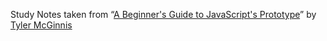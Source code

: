 Study Notes taken from “[A Beginner's Guide to JavaScript's Prototype](https://tylermcginnis.com/beginners-guide-to-javascript-prototype/)” by [Tyler McGinnis](https://twitter.com/tylermcginnis)
